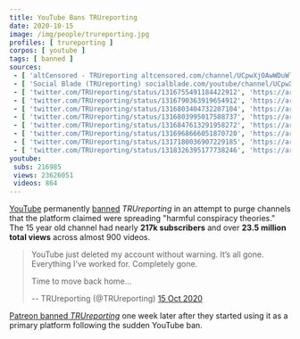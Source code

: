 ```yaml
---
title: YouTube Bans TRUreporting
date: 2020-10-15
image: /img/people/trureporting.jpg
profiles: [ trureporting ]
corpos: [ youtube ]
tags: [ banned ]
sources:
 - [ 'altCensored - TRUreporting altcensored.com/channel/UCpwXjOAwWDuWlmA2gTjjBwg', 'https://archive.is/yFCoe' ]
 - [ 'Social Blade (TRUreporting) socialblade.com/youtube/channel/UCpwXjOAwWDuWlmA2gTjjBwg', 'https://archive.is/Pxd9e' ]
 - [ 'twitter.com/TRUreporting/status/1316755491184422912', 'https://archive.is/mMTRI' ]
 - [ 'twitter.com/TRUreporting/status/1316790363919654912', 'https://archive.is/W9zsm' ]
 - [ 'twitter.com/TRUreporting/status/1316803404732207104', 'https://archive.is/aIaBn' ]
 - [ 'twitter.com/TRUreporting/status/1316803995017588737', 'https://archive.is/139rt' ]
 - [ 'twitter.com/TRUreporting/status/1316847613291958272', 'https://archive.is/6eNuf' ]
 - [ 'twitter.com/TRUreporting/status/1316968666051870720', 'https://archive.is/ogLKo' ]
 - [ 'twitter.com/TRUreporting/status/1317180036907229185', 'https://archive.is/B75XL' ]
 - [ 'twitter.com/TRUreporting/status/1318326395177738246', 'https://archive.is/WmSS0' ]
youtube:
 subs: 216985
 views: 23626051
 videos: 864
---
```


[YouTube](/youtube/) permanently [banned](/tags/banned/) _TRUreporting_ in an
attempt to purge channels that the platform claimed were spreading "harmful
conspiracy theories." The 15 year old channel had nearly **217k subscribers**
and over **23.5 million total views** across almost 900 videos.

> YouTube just deleted my account without warning.
> It’s all gone. Everything I’ve worked for. Completely gone.
>
> Time to move back home...
>
> -- TRUreporting (@TRUreporting) [15 Oct 2020](https://archive.is/mMTRI)

[Patreon banned _TRUreporting_](/e/patreon-bans-trureporting/) one week
later after they started using it as a primary platform following the sudden
YouTube ban.

